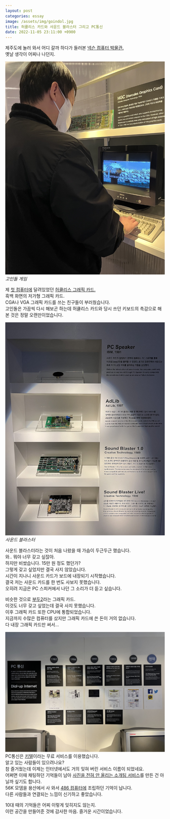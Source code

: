 ```yaml
---
layout: post
categories: essay
image: /assets/img/goindol.jpg
title: 허큘리스 카드와 사운드 블라스터 그리고 PC통신
date: 2022-11-05 23:11:00 +0900
---
```


제주도에 놀러 와서 어디 갈까 하다가 들러본 [넥슨 컴퓨터 박물관.](https://computermuseum.nexon.com/)  
옛날 생각이 어찌나 나던지.

![](/assets/img/goindol.jpg)  
*고인돌 게임*

제 [첫 컴퓨터에](/essay/2021/08/23/첫-컴퓨터의-추억.html) 달려있었던 [허큘리스 그래픽 카드.](https://namu.wiki/w/%ED%97%88%ED%81%98%EB%A6%AC%EC%8A%A4%20%EA%B7%B8%EB%9E%98%ED%94%BD%20%EC%B9%B4%EB%93%9C)  
흑백 화면의 저가형 그래픽 카드.  
CGA나 VGA 그래픽 카드를 쓰는 친구들이 부러웠습니다.  
고인돌은 가끔씩 다시 해보곤 하는데 허큘리스 카드와 당시 쓰던 키보드의 촉감으로 해본 것은 정말 오랜만이었습니다.

![](/assets/img/sound-blaster.jpg)  
*사운드 블라스터*

사운드 블라스터라는 것이 처음 나왔을 때 가슴이 두근두근 했습니다.  
와.. 뭐야 너무 갖고 싶잖아.  
하지만 비쌌습니다. 15만 원 정도 했던가?  
그렇게 갖고 싶었지만 결국 사지 않았습니다.  
시간이 지나니 사운드 카드가 보드에 내장되기 시작했습니다.  
결국 저는 사운드 카드를 한 번도 사보지 못했습니다.  
오히려 지금은 PC 스피커에서 나던 그 소리가 더 듣고 싶습니다.

비슷한 것으로 [부두2](https://namu.wiki/w/Voodoo#s-2.3)라는 그래픽 카드.  
이것도 너무 갖고 싶었는데 결국 사지 못했습니다.  
이후 그래픽 카드 또한 CPU에 통합되었습니다.    
지금까지 수많은 컴퓨터를 샀지만 그래픽 카드에 쓴 돈이 거의 없습니다.    
다 내장 그래픽 카드만 써서...

![](/assets/img/kitel.jpg)
PC통신은 [키텔](https://namu.wiki/w/%ED%82%A4%ED%85%94)이라는 무료 서비스를 이용했습니다.  
알고 있는 사람들이 있으려나요?  
참 즐거웠는데 이제는 인터넷에서도 거의 잊혀 버린 서비스 이름이 되었네요.  
어쩌면 이때 채팅하던 기억들이 남아 [사진을 전혀 안 올리는 소개팅 서비스](https://withcoffee.app/)를 만든 건 아닐까 싶기도 합니다.  
56K 모뎀을 용산에서 사 와서 [486 컴퓨터에](/essay/2022/09/06/second-computer-486-dx2-50.html) 조립하던 기억이 납니다.  
다른 사람들과 연결되는 느낌이 신기하고 좋았습니다.

10대 때의 기억들은 어찌 이렇게 잊히지도 않는지.  
이런 공간을 만들어준 것에 감사한 마음. 즐거운 시간이었습니다.